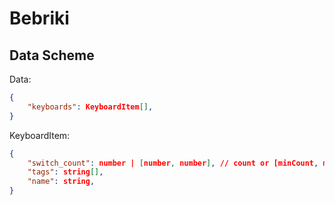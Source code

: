 # Bebriki

## Data Scheme

Data:
```json
{
    "keyboards": KeyboardItem[],
}
```

KeyboardItem:
```json
{
    "switch_count": number | [number, number], // count or [minCount, maxCount]
    "tags": string[],
    "name": string,
}
```